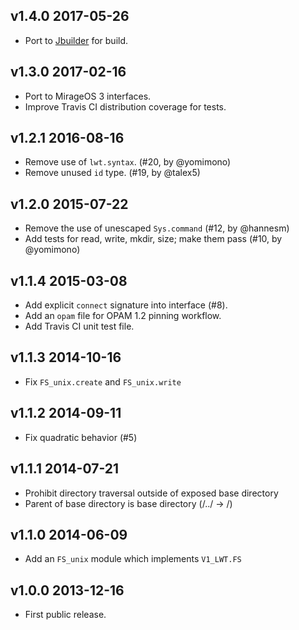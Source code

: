 v1.4.0 2017-05-26
-----------------

* Port to [Jbuilder](https://github.com/janestreet/jbuilder) for build.

v1.3.0 2017-02-16
-----------------

* Port to MirageOS 3 interfaces.
* Improve Travis CI distribution coverage for tests.

v1.2.1 2016-08-16
-----------------

* Remove use of `lwt.syntax`. (#20, by @yomimono)
* Remove unused `id` type. (#19, by @talex5)

v1.2.0 2015-07-22
-----------------

* Remove the use of unescaped `Sys.command` (#12, by @hannesm)
* Add tests for read, write, mkdir, size; make them pass (#10, by @yomimono)

v1.1.4 2015-03-08
-----------------

* Add explicit `connect` signature into interface (#8).
* Add an `opam` file for OPAM 1.2 pinning workflow.
* Add Travis CI unit test file.

v1.1.3 2014-10-16
-----------------

* Fix `FS_unix.create` and `FS_unix.write`

v1.1.2 2014-09-11
-----------------

* Fix quadratic behavior (#5)

v1.1.1 2014-07-21
-----------------

* Prohibit directory traversal outside of exposed base directory
* Parent of base directory is base directory (/../ -> /)

v1.1.0 2014-06-09
-----------------

* Add an `FS_unix` module which implements `V1_LWT.FS`

v1.0.0 2013-12-16
-----------------

* First public release.
